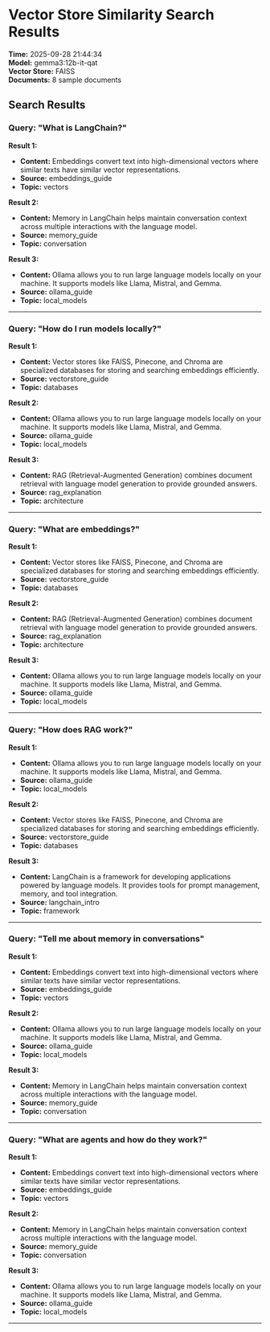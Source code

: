 # Vector Store Similarity Search Results

**Time:** 2025-09-28 21:44:34  
**Model:** gemma3:12b-it-qat  
**Vector Store:** FAISS  
**Documents:** 8 sample documents

## Search Results

### Query: "What is LangChain?"

**Result 1:**
- **Content:** Embeddings convert text into high-dimensional vectors where similar texts have similar vector representations.
- **Source:** embeddings_guide
- **Topic:** vectors

**Result 2:**
- **Content:** Memory in LangChain helps maintain conversation context across multiple interactions with the language model.
- **Source:** memory_guide
- **Topic:** conversation

**Result 3:**
- **Content:** Ollama allows you to run large language models locally on your machine. It supports models like Llama, Mistral, and Gemma.
- **Source:** ollama_guide
- **Topic:** local_models

---

### Query: "How do I run models locally?"

**Result 1:**
- **Content:** Vector stores like FAISS, Pinecone, and Chroma are specialized databases for storing and searching embeddings efficiently.
- **Source:** vectorstore_guide
- **Topic:** databases

**Result 2:**
- **Content:** Ollama allows you to run large language models locally on your machine. It supports models like Llama, Mistral, and Gemma.
- **Source:** ollama_guide
- **Topic:** local_models

**Result 3:**
- **Content:** RAG (Retrieval-Augmented Generation) combines document retrieval with language model generation to provide grounded answers.
- **Source:** rag_explanation
- **Topic:** architecture

---

### Query: "What are embeddings?"

**Result 1:**
- **Content:** Vector stores like FAISS, Pinecone, and Chroma are specialized databases for storing and searching embeddings efficiently.
- **Source:** vectorstore_guide
- **Topic:** databases

**Result 2:**
- **Content:** RAG (Retrieval-Augmented Generation) combines document retrieval with language model generation to provide grounded answers.
- **Source:** rag_explanation
- **Topic:** architecture

**Result 3:**
- **Content:** Ollama allows you to run large language models locally on your machine. It supports models like Llama, Mistral, and Gemma.
- **Source:** ollama_guide
- **Topic:** local_models

---

### Query: "How does RAG work?"

**Result 1:**
- **Content:** Ollama allows you to run large language models locally on your machine. It supports models like Llama, Mistral, and Gemma.
- **Source:** ollama_guide
- **Topic:** local_models

**Result 2:**
- **Content:** Vector stores like FAISS, Pinecone, and Chroma are specialized databases for storing and searching embeddings efficiently.
- **Source:** vectorstore_guide
- **Topic:** databases

**Result 3:**
- **Content:** LangChain is a framework for developing applications powered by language models. It provides tools for prompt management, memory, and tool integration.
- **Source:** langchain_intro
- **Topic:** framework

---

### Query: "Tell me about memory in conversations"

**Result 1:**
- **Content:** Embeddings convert text into high-dimensional vectors where similar texts have similar vector representations.
- **Source:** embeddings_guide
- **Topic:** vectors

**Result 2:**
- **Content:** Ollama allows you to run large language models locally on your machine. It supports models like Llama, Mistral, and Gemma.
- **Source:** ollama_guide
- **Topic:** local_models

**Result 3:**
- **Content:** Memory in LangChain helps maintain conversation context across multiple interactions with the language model.
- **Source:** memory_guide
- **Topic:** conversation

---

### Query: "What are agents and how do they work?"

**Result 1:**
- **Content:** Embeddings convert text into high-dimensional vectors where similar texts have similar vector representations.
- **Source:** embeddings_guide
- **Topic:** vectors

**Result 2:**
- **Content:** Memory in LangChain helps maintain conversation context across multiple interactions with the language model.
- **Source:** memory_guide
- **Topic:** conversation

**Result 3:**
- **Content:** Ollama allows you to run large language models locally on your machine. It supports models like Llama, Mistral, and Gemma.
- **Source:** ollama_guide
- **Topic:** local_models

---

